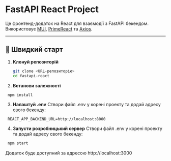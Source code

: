 # FastAPI React Project

Це фронтенд-додаток на React для взаємодії з FastAPI бекендом.  
Використовує [MUI](https://mui.com/), [PrimeReact](https://primereact.org/) та [Axios](https://axios-http.com/).

---

## 🚀 Швидкий старт

1. **Клонуй репозиторій**

    ```bash
    git clone <URL-репозиторію>
    cd fastapi-react

    ```

2. **Встанови залежності**

```bash
 npm install

```

3. **Налаштуй .env**
 Створи файл .env у корені проекту та додай адресу свого бекенду:

```env
 REACT_APP_BACKEND_URL=http://localhost:8000

```

4. **Запусти розробницький сервер**
 Створи файл .env у корені проекту та додай адресу свого бекенду:

```bash
 npm start

```

 Додаток буде доступний за адресою http://localhost:3000
